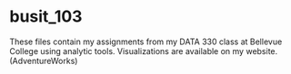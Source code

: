# busit_103
These files contain my assignments from my DATA 330 class at Bellevue College using analytic tools. Visualizations are available on my website. (AdventureWorks)
